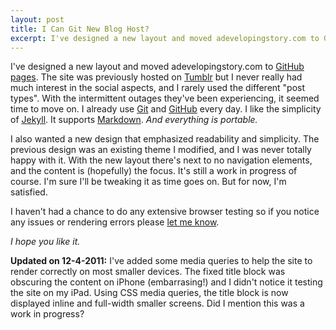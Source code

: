 ```yaml
---
layout: post
title: I Can Git New Blog Host?
excerpt: I've designed a new layout and moved adevelopingstory.com to GitHub pages.
---
```


I've designed a new layout and moved adevelopingstory.com to [GitHub pages](http://pages.github.com/). The site was previously hosted on [Tumblr](http://tumblr.com) but I never really had much interest in the social aspects, and I rarely used the different "post types". With the intermittent outages they've been experiencing, it seemed time to move on. I already use [Git](http://git-scm.com/) and [GitHub](http://github.com) every day. I like the simplicity of [Jekyll](https://github.com/mojombo/jekyll). It supports [Markdown](http://daringfireball.net/projects/markdown/). *And everything is portable.*

I also wanted a new design that emphasized readability and simplicity. The previous design was an existing theme I modified, and I was never totally happy with it. With the new layout there's next to no navigation elements, and the content is (hopefully) the focus. It's still a work in progress of course. I'm sure I'll be tweaking it as time goes on. But for now, I'm satisfied.

I haven't had a chance to do any extensive browser testing so if you notice any issues or rendering errors please [let me know](mailto:justin@driscolldev.com).

*I hope you like it.*

**Updated on 12-4-2011:** I've added some media queries to help the site to render correctly on most smaller devices. The fixed title block was obscuring the content on iPhone (embarrasing!) and I didn't notice it testing the site on my iPad. Using CSS media queries, the title block is now displayed inline and full-width smaller screens. Did I mention this was a work in progress?
